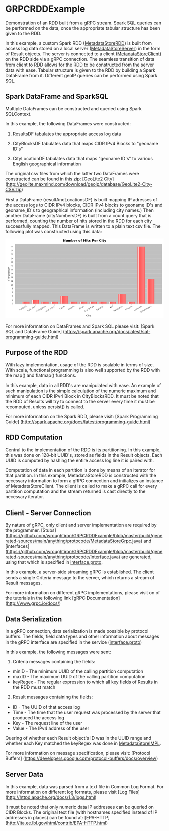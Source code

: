 # GRPCRDDExample
Demonstration of an RDD built from a gRPC stream. Spark SQL queries can be performed on the data, once the appropriate tabular structure has been given to the RDD.

In this example, a custom Spark RDD ([MetadataStoreRDD](https://github.com/wroughtiron/GRPCRDDExample/blob/master/src/main/scala/example/MetadataStoreRDD.scala)) is built from access log data stored on a local server ([MetadataStoreServer](https://github.com/wroughtiron/GRPCRDDExample/blob/master/src/main/java/example/MetadataStoreServer.java)) in the form of Result objects. The server is connected to a client ([MetadataStoreClient](https://github.com/wroughtiron/GRPCRDDExample/blob/master/src/main/java/example/MetadataStoreClient.java
)) on the RDD side via a gRPC connection. The seamless transition of data from client to RDD allows for the RDD to be constructed from the server data with ease. Tabular structure is given to the RDD by building a Spark DataFrame from it. Different geoIP queries can be performed using Spark SQL.

## Spark DataFrame and SparkSQL

Multiple DataFrames can be constructed and queried using Spark SQLContext.

In this example, the following DataFrames were constructed:

1. ResultsDF tabulates the appropriate access log data

2. CityBlocksDF tabulates data that maps CIDR IPv4 Blocks to "geoname ID's"

3. CityLocationDF tabulates data that maps "geoname ID's" to various English geographical information

The original csv files from which the latter two DataFrames were constructed can be found in this zip: [GeoLite2 City] (http://geolite.maxmind.com/download/geoip/database/GeoLite2-City-CSV.zip)

First a DataFrame (resultAndLocationsDF) is built mapping IP adresses of the access logs to CIDR IPv4 blocks, CIDR IPv4 blocks to geoname ID's and geoname_ID's to geographical information (including city names.) Then another DataFrame (cityNumbersDF) is built from a count query that is performed, counting the number of hits stored in the RDD for each city successfully mapped. This DataFrame is written to a plain text csv file. The following plot was constructed using this data:

![alt tag](https://raw.githubusercontent.com/wroughtiron/GRPCRDDExample/master/Number_of_Hits_Per_City.png)

For more information on DataFrames and Spark SQL please visit: [Spark SQL and DataFrame Guide] (https://spark.apache.org/docs/latest/sql-programming-guide.html)

## Purpose of the RDD

With lazy implementation, usage of the RDD is scalable in terms of size. With scala, functional programming is also well supported by the RDD with the map() and flatmap() functions.

In this example, data in all RDD's are manipulated with ease. An example of such manipulation is the simple calculation of the numeric maximum and minimum of each CIDR IPv4 Block in CityBlocksRDD. It must be noted that the RDD of Results will try to connect to the server every time it must be recomputed, unless persist() is called.

For more information on the Spark RDD, please visit: [Spark Programming Guide] (http://spark.apache.org/docs/latest/programming-guide.html)

## RDD Computation

Central to the implementation of the RDD is its partitioning. In this example, this was done on 128-bit UUID's, stored as fields in the Result objects. Each UUID is computed by hashing the entire access log line it is paired with.

Computation of data in each partition is done by means of an iterator for that partition. In this example, MetadataStoreRDD is constructed with the necessary information to form a gRPC connection and initializes an instance of MetadataStoreClient. The client is called to make a gRPC call for every partition computation and the stream returned is cast directly to the necessary iterator.

## Client - Server Connection

By nature of gRPC, only client and server implementation are required by the programmer. [Stubs] (https://github.com/wroughtiron/GRPCRDDExample/blob/master/build/generated-sources/main/anything/protocode/MetadataStoreGrpc.java) and [interfaces] (https://github.com/wroughtiron/GRPCRDDExample/blob/master/build/generated-sources/main/anything/protocode/Interface.java) are generated, using that which is specified in [interface.proto](https://github.com/wroughtiron/GRPCRDDExample/blob/master/src/main/proto/interface.proto).

In this example, a server-side streaming gRPC is established. The client sends a single Criteria message to the server, which returns a stream of Result messages.

For more information on different gRPC implementations, please visit on of the tutorials in the following link [gRPC Documentation] (http://www.grpc.io/docs/)

## Data Serialization

In a gRPC connection, data serialization is made possible by protocol buffers. The fields, field data types and other information about messages in the gRPC interface are specified in the service ([interface.proto](https://github.com/wroughtiron/GRPCRDDExample/blob/master/src/main/proto/interface.proto))

In this example, the following messages were sent:

1. Criteria messages containing the fields:
  - minID - The minimum UUID of the calling partition computation
  - maxID - The maximum UUID of the calling partition computation
  - keyRegex - The regular expression to which all key fields of Results in the RDD must match
  
2. Result messages containing the fields:
  - ID - The UUID of that access log
  - Time - The time that the user request was processed by the server that produced the access log
  - Key - The request line of the user
  - Value - The IPv4 address of the user

Quering of whether each Result object's ID was in the UUID range and whether each Key matched the keyRegex was done in [MetadataStoreIMPL](https://github.com/wroughtiron/GRPCRDDExample/blob/master/src/main/java/example/MetadataStoreIMPL.java).

For more information on message specification, please visit: [Protocol Buffers] (https://developers.google.com/protocol-buffers/docs/overview)

## Server Data

In this example, data was parsed from a text file in Common Log Format. For more information on different log formats, please visit [Log Files] (http://httpd.apache.org/docs/1.3/logs.html)

It must be noted that only numeric data IP addresses can be queried on CIDR Blocks. The original text file (with hostnames specified instead of IP addresses in places) can be found at: [EPA-HTTP] (http://ita.ee.lbl.gov/html/contrib/EPA-HTTP.html)
